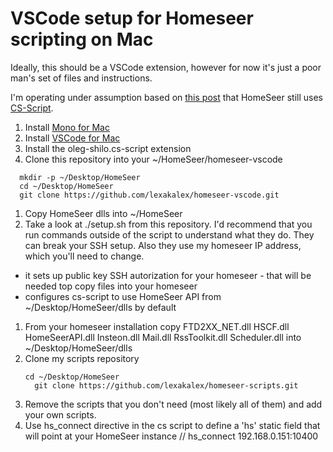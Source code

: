 # VSCode setup for Homeseer scripting on Mac
Ideally, this should be a VSCode extension, however for now it's just a poor man's set of files and instructions.

I'm operating under assumption based on [this post](https://forums.homeseer.com/forum/developer-support/scripts-plug-ins-development-and-libraries/hs3-scripting/95208-full-c-script) that HomeSeer still uses [CS-Script](https://github.com/oleg-shilo/cs-script).

1. Install [Mono for Mac](https://www.mono-project.com/docs/getting-started/install/mac/)
1. Install [VSCode for Mac](https://code.visualstudio.com/)
1. Install the oleg-shilo.cs-script extension
1. Clone this repository into your ~/HomeSeer/homeseer-vscode
  ```
	mkdir -p ~/Desktop/HomeSeer
	cd ~/Desktop/HomeSeer
	git clone https://github.com/lexakalex/homeseer-vscode.git
  ```
1. Copy HomeSeer dlls into ~/HomeSeer
1. Take a look at ./setup.sh from this repository. I'd recommend that you run commands outside of the script to understand what they do. They can break your SSH setup. Also they use my homeseer IP address, which you'll need to change.
  - it sets up public key SSH autorization for your homeseer - that will be needed top copy files into your homeseer
  - configures cs-script to use HomeSeer API from ~/Desktop/HomeSeer/dlls by default
1. From your homeseer installation copy FTD2XX_NET.dll HSCF.dll HomeSeerAPI.dll Insteon.dll Mail.dll RssToolkit.dll Scheduler.dll into ~/Desktop/HomeSeer/dlls
1. Clone my scripts repository
   ```
   cd ~/Desktop/HomeSeer
 	 git clone https://github.com/lexakalex/homeseer-scripts.git
   ```
1. Remove the scripts that you don't need (most likely all of them) and add your own scripts.
1. Use hs_connect directive in the cs script to define a 'hs' static field that will point at your HomeSeer instance
   // hs_connect 192.168.0.151:10400

